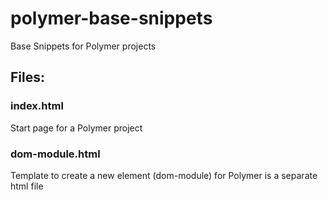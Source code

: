 # polymer-base-snippets
Base Snippets for Polymer projects

## Files:

### index.html
Start page for a Polymer project

### dom-module.html
Template to create a new element (dom-module) for Polymer is a separate html file